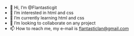 - 👋 Hi, I’m @Flantasticgit
- 👀 I’m interested in html and css
- 🌱 I’m currently learning html and css
- 💞️ I’m looking to collaborate on any project
- 📫 How to reach me, my e-mail is flantasticlan@gmail.com

<!---
Flantasticgit/Flantasticgit is a ✨ special ✨ repository because its `README.md` (this file) appears on your GitHub profile.
You can click the Preview link to take a look at your changes.
--->
